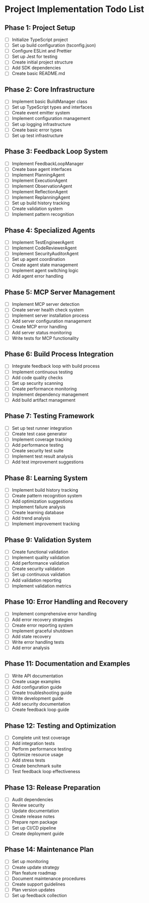 # Project Implementation Todo List

## Phase 1: Project Setup
- [ ] Initialize TypeScript project
- [ ] Set up build configuration (tsconfig.json)
- [ ] Configure ESLint and Prettier
- [ ] Set up Jest for testing
- [ ] Create initial project structure
- [ ] Add SDK dependencies
- [ ] Create basic README.md

## Phase 2: Core Infrastructure
- [ ] Implement basic BuildManager class
- [ ] Set up TypeScript types and interfaces
- [ ] Create event emitter system
- [ ] Implement configuration management
- [ ] Set up logging infrastructure
- [ ] Create basic error types
- [ ] Set up test infrastructure

## Phase 3: Feedback Loop System
- [ ] Implement FeedbackLoopManager
- [ ] Create base agent interfaces
- [ ] Implement PlanningAgent
- [ ] Implement ExecutionAgent
- [ ] Implement ObservationAgent
- [ ] Implement ReflectionAgent
- [ ] Implement ReplanningAgent
- [ ] Set up build history tracking
- [ ] Create validation system
- [ ] Implement pattern recognition

## Phase 4: Specialized Agents
- [ ] Implement TestEngineerAgent
- [ ] Implement CodeReviewerAgent
- [ ] Implement SecurityAuditorAgent
- [ ] Set up agent coordination
- [ ] Create agent state management
- [ ] Implement agent switching logic
- [ ] Add agent error handling

## Phase 5: MCP Server Management
- [ ] Implement MCP server detection
- [ ] Create server health check system
- [ ] Implement server installation process
- [ ] Add server configuration management
- [ ] Create MCP error handling
- [ ] Add server status monitoring
- [ ] Write tests for MCP functionality

## Phase 6: Build Process Integration
- [ ] Integrate feedback loop with build process
- [ ] Implement continuous testing
- [ ] Add code quality checks
- [ ] Set up security scanning
- [ ] Create performance monitoring
- [ ] Implement dependency management
- [ ] Add build artifact management

## Phase 7: Testing Framework
- [ ] Set up test runner integration
- [ ] Create test case generator
- [ ] Implement coverage tracking
- [ ] Add performance testing
- [ ] Create security test suite
- [ ] Implement test result analysis
- [ ] Add test improvement suggestions

## Phase 8: Learning System
- [ ] Implement build history tracking
- [ ] Create pattern recognition system
- [ ] Add optimization suggestions
- [ ] Implement failure analysis
- [ ] Create learning database
- [ ] Add trend analysis
- [ ] Implement improvement tracking

## Phase 9: Validation System
- [ ] Create functional validation
- [ ] Implement quality validation
- [ ] Add performance validation
- [ ] Create security validation
- [ ] Set up continuous validation
- [ ] Add validation reporting
- [ ] Implement validation metrics

## Phase 10: Error Handling and Recovery
- [ ] Implement comprehensive error handling
- [ ] Add error recovery strategies
- [ ] Create error reporting system
- [ ] Implement graceful shutdown
- [ ] Add state recovery
- [ ] Write error handling tests
- [ ] Add error analysis

## Phase 11: Documentation and Examples
- [ ] Write API documentation
- [ ] Create usage examples
- [ ] Add configuration guide
- [ ] Create troubleshooting guide
- [ ] Write development guide
- [ ] Add security documentation
- [ ] Create feedback loop guide

## Phase 12: Testing and Optimization
- [ ] Complete unit test coverage
- [ ] Add integration tests
- [ ] Perform performance testing
- [ ] Optimize resource usage
- [ ] Add stress tests
- [ ] Create benchmark suite
- [ ] Test feedback loop effectiveness

## Phase 13: Release Preparation
- [ ] Audit dependencies
- [ ] Review security
- [ ] Update documentation
- [ ] Create release notes
- [ ] Prepare npm package
- [ ] Set up CI/CD pipeline
- [ ] Create deployment guide

## Phase 14: Maintenance Plan
- [ ] Set up monitoring
- [ ] Create update strategy
- [ ] Plan feature roadmap
- [ ] Document maintenance procedures
- [ ] Create support guidelines
- [ ] Plan version updates
- [ ] Set up feedback collection 